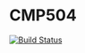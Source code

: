 # CMP504
[![Build Status](https://travis-ci.com/maria-camenzuli/cmp504.svg?branch=master)](https://travis-ci.com/maria-camenzuli/cmp504)